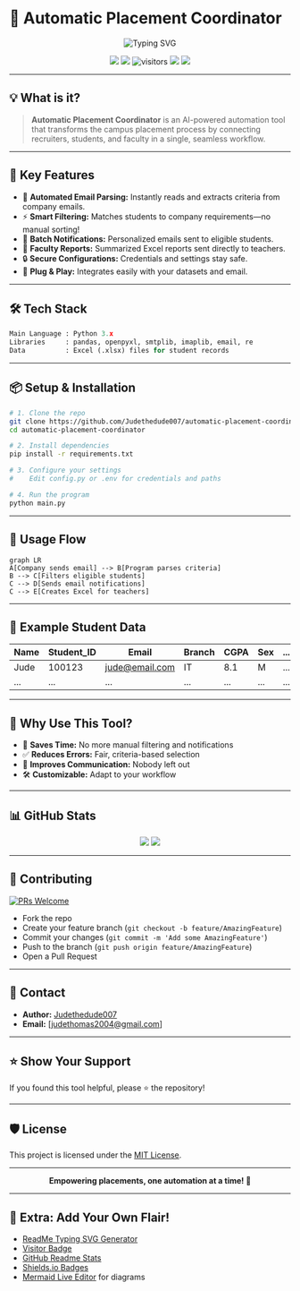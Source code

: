 # 🚀 Automatic Placement Coordinator

<p align="center">
  <img src="https://readme-typing-svg.demolab.com?font=Fira+Code&size=28&pause=1000&color=00BFFF&width=700&lines=Automation+for+Campus+Placements+%F0%9F%92%BC;Smart+Email+and+Excel+Handling+%F0%9F%93%9D;Connects+Recruiters%2C+Students%2C+Faculty+%F0%9F%92%A1;Built+with+Python+%F0%9F%90%8D" alt="Typing SVG" />
</p>

<p align="center">
  <img src="https://img.shields.io/github/stars/Judethedude007/automatic-placement-coordinator?style=for-the-badge" />
  <img src="https://img.shields.io/github/forks/Judethedude007/automatic-placement-coordinator?style=for-the-badge" />
  <img src="https://visitor-badge.laobi.icu/badge?page_id=Judethedude007.automatic-placement-coordinator" alt="visitors"/>
  <img src="https://img.shields.io/github/license/Judethedude007/automatic-placement-coordinator?style=for-the-badge" />
  <img src="https://img.shields.io/github/last-commit/Judethedude007/automatic-placement-coordinator?style=for-the-badge" />
</p>

---

## 💡 What is it?

> **Automatic Placement Coordinator** is an AI-powered automation tool that transforms the campus placement process by connecting recruiters, students, and faculty in a single, seamless workflow.

---

## 🎯 Key Features

- 📧 **Automated Email Parsing:** Instantly reads and extracts criteria from company emails.
- ⚡ **Smart Filtering:** Matches students to company requirements—no manual sorting!
- 📨 **Batch Notifications:** Personalized emails sent to eligible students.
- 📄 **Faculty Reports:** Summarized Excel reports sent directly to teachers.
- 🔒 **Secure Configurations:** Credentials and settings stay safe.
- 🧩 **Plug & Play:** Integrates easily with your datasets and email.

---

## 🛠️ Tech Stack

```python
Main Language : Python 3.x
Libraries     : pandas, openpyxl, smtplib, imaplib, email, re
Data          : Excel (.xlsx) files for student records
```

---

## 📦 Setup & Installation

```bash
# 1. Clone the repo
git clone https://github.com/Judethedude007/automatic-placement-coordinator.git
cd automatic-placement-coordinator

# 2. Install dependencies
pip install -r requirements.txt

# 3. Configure your settings
#    Edit config.py or .env for credentials and paths

# 4. Run the program
python main.py
```

---

## 🚦 Usage Flow

```mermaid
graph LR
A[Company sends email] --> B[Program parses criteria]
B --> C[Filters eligible students]
C --> D[Sends email notifications]
C --> E[Creates Excel for teachers]
```

---

## 📝 Example Student Data

| Name     | Student_ID | Email             | Branch | CGPA  | Sex  | ... |
|----------|------------|-------------------|--------|-------|------|-----|
| Jude     | 100123     | jude@email.com    | IT     | 8.1   | M    | ... |
| ...      | ...        | ...               | ...    | ...   | ...  | ... |

---

## 🌟 Why Use This Tool?

- 🚀 **Saves Time:** No more manual filtering and notifications
- ✅ **Reduces Errors:** Fair, criteria-based selection
- 📢 **Improves Communication:** Nobody left out
- 🛠️ **Customizable:** Adapt to your workflow

---

## 📊 GitHub Stats

<p align="center">
  <img src="https://github-readme-stats.vercel.app/api/pin/?username=Judethedude007&repo=automatic-placement-coordinator&theme=tokyonight" />
  <img src="https://github-readme-stats.vercel.app/api/top-langs/?username=Judethedude007&layout=compact&theme=tokyonight" />
</p>

---

## 🤝 Contributing

[![PRs Welcome](https://img.shields.io/badge/PRs-welcome-brightgreen.svg?style=flat-square)](https://makeapullrequest.com)

- Fork the repo
- Create your feature branch (`git checkout -b feature/AmazingFeature`)
- Commit your changes (`git commit -m 'Add some AmazingFeature'`)
- Push to the branch (`git push origin feature/AmazingFeature`)
- Open a Pull Request

---

## 📧 Contact

- **Author:** [Judethedude007](https://github.com/Judethedude007)
- **Email:** [judethomas2004@gmail.com]

---

## ⭐️ Show Your Support

If you found this tool helpful, please ⭐️ the repository!

---

## 🛡️ License

This project is licensed under the [MIT License](LICENSE).

---

<p align="center"><b>Empowering placements, one automation at a time! 🚀</b></p>

---

## 💎 Extra: Add Your Own Flair!

- [ReadMe Typing SVG Generator](https://readme-typing-svg.demolab.com/)
- [Visitor Badge](https://visitor-badge.laobi.icu/)
- [GitHub Readme Stats](https://github.com/anuraghazra/github-readme-stats)
- [Shields.io Badges](https://shields.io/)
- [Mermaid Live Editor](https://mermaid.live/) for diagrams
